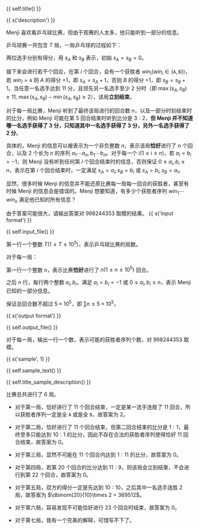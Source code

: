 {{ self.title() }}

{{ s('description') }}

Menji 喜欢看乒乓球比赛，但由于观赛的人太多，他只能听到一部分的信息。

乒乓球赛一共包含 $T$ 局，一局乒乓球的过程如下：

两位选手分别有得分，用 $s_A$ 和 $s_B$ 表示，初始 $s_A=s_B=0$。

接下来会进行若干个回合，在第 $i$ 个回合，会有一个获胜者 $win_i(win_i\in\{\texttt{A},\texttt{B}\})$，若 $win_i=\texttt{A}$ 则 $A$ 的得分 $+1$，即 $s_A=s_A+1$，否则 $B$ 的得分 $+1$，即 $s_B=s_B+1$。当任意一名选手达到 $11$ 分，且领先另一名选手至少 $2$ 分时（即 $\max(s_A,s_B)\geq 11$, $\max(s_A,s_B)-\min(s_A,s_B)\geq 2$），该局**立刻结束**。

对于每一局比赛，Menji 听到了最终该局进行的回合数 $n$，以及一部分时刻结束时的比分，例如 Menji 可能在第 $5$ 回合结束时听到比分是 $3:2$，**但 Menji 并不知道哪一名选手获得了 $3$ 分，只知道其中一名选手获得了 $3$ 分，另外一名选手获得了 $2$ 分**。

具体的，Menji 的信息可以被表示为一个非负整数 $n$，表示该局**恰好**进行了 $n$ 个回合，以及 $2$ 个长为 $n$ 的序列 $a_1\cdots a_n,b_1\cdots b_n$。对于每一个 $i(1\leq i\leq n)$，若 $a_i=b_i=-1$，则 Menji 没有听到任何第 $i$ 个回合结束时的信息，否则保证 $0\leq a_i,b_i\leq n$，表示在第 $i$ 个回合结束时，一定满足 $s_A=a_i,s_B=b_i$ 或 $s_A=b_i,s_B=a_i$。

显然，很多时候 Menji 的信息并不能还原比赛每一局每一回合的获胜者，甚至有时候 Menji 的信息会是错误的。Menji 想要知道，有多少个获胜者序列 $win_1\cdots win_n$ 满足他已知的所有信息？

由于答案可能很大，请输出答案对 $998244353$ 取模的结果。
{{ s('input format') }}

{{ self.input_file() }}

第一行一个整数 $T(1\leq T\leq 10^5)$，表示乒乓球比赛的局数。

对于每一局：

第一行一个整数 $n$，表示比赛**恰好**进行了 $n(1\leq n\leq 10^5)$ 回合。

之后 $n$ 行，每行两个整数 $a_i,b_i$，满足 $a_i=b_i=-1$ 或 $0\leq a_i,b_i\leq n$，表示 Menji 已知的一部分信息。

保证总回合数不超过 $5\times 10^5$，即 $\sum n\leq 5\times 10^5$。

{{ s('output format') }}

{{ self.output_file() }}

对于每一局，输出一行一个数，表示可能的获胜者序列个数，对 $998244353$ 取模。

{{ s('sample', 1) }}

{{ self.sample_text() }}

{{ self.title_sample_description() }}

比赛总共进行了 $6$ 局。

- 对于第一局，恰好进行了 $11$ 个回合结束，一定是某一选手连胜了 $11$ 回合，所以获胜者序列一定是全 $\texttt{A}$ 或是全 $\texttt{B}$，故答案为 $2$。

- 对于第二局，恰好进行了 $11$ 个回合结束，但第二回合结束的比分是 $1:1$，最终至多只能达到 $10:1$ 的比分，因此不存在合法的获胜者序列使得恰好 $11$ 回合结束，故答案为 $0$。

- 对于第三局，显然不可能在 $11$ 个回合内达到 $1:11$ 的比分，故答案为 $0$。

- 对于第四局，若第 $20$ 个回合的比分达到 $11:9$，则该局会立刻结束，不会进行到第 $22$ 个回合，故答案为 $0$。

- 对于第五局，双方的得分一定是先达到 $10:10$，之后其中一名选手连胜 $2$ 局，故答案为 $\dbinom{20}{10}\times 2 = 369512$。

- 对于第六局，容易发现不可能恰好进行 $23$ 个回合时结束，故答案为 $0$。

- 对于第七局，我有一个完美的解释，可惜写不下了。